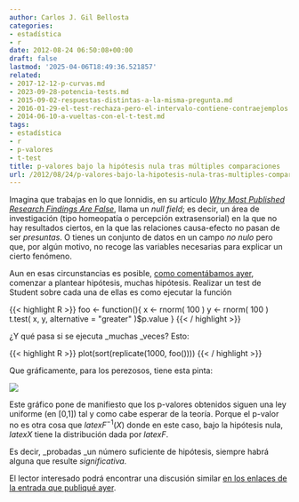 ```yaml
---
author: Carlos J. Gil Bellosta
categories:
- estadística
- r
date: 2012-08-24 06:50:08+00:00
draft: false
lastmod: '2025-04-06T18:49:36.521857'
related:
- 2017-12-12-p-curvas.md
- 2023-09-28-potencia-tests.md
- 2015-09-02-respuestas-distintas-a-la-misma-pregunta.md
- 2016-01-29-el-test-rechaza-pero-el-intervalo-contiene-contraejemplos.md
- 2014-06-10-a-vueltas-con-el-t-test.md
tags:
- estadística
- r
- p-valores
- t-test
title: p-valores bajo la hipótesis nula tras múltiples comparaciones
url: /2012/08/24/p-valores-bajo-la-hipotesis-nula-tras-multiples-comparaciones/
---
```


Imagina que trabajas en lo que Ionnidis, en su artículo [_Why Most Published Research Findings Are False_](https://datanalytics.com/2011/03/03/casi-todos-los-resultados-cientificos-que-se-publican-son-falsos/), llama un _null field_; es decir, un área de investigación (tipo homeopatía o percepción extrasensorial) en la que no hay resultados ciertos, en la que las relaciones causa-efecto no pasan de ser _presuntas_. O tienes un conjunto de datos en un campo _no nulo_ pero que, por algún motivo, no recoge las variables necesarias para explicar un cierto fenómeno.

Aun en esas circunstancias es posible, [como comentábamos ayer](https://datanalytics.com/2012/08/23/ajustar-o-no-ajustar-esta-es-la-cuestion/), comenzar a plantear hipótesis, muchas hipótesis. Realizar un test de Student sobre cada una de ellas es como ejecutar la función

{{< highlight R >}}
foo <- function(){
    x <- rnorm( 100 )
    y <- rnorm( 100 )
    t.test( x, y, alternative = "greater" )$p.value
}
{{< / highlight >}}

¿Y qué pasa si se ejecuta _muchas _veces? Esto:

{{< highlight R >}}
plot(sort(replicate(1000, foo())))
{{< / highlight >}}

Que gráficamente, para los perezosos, tiene esta pinta:

[![](/wp-uploads/2012/08/p_values.png#center)
](/wp-uploads/2012/08/p_values.png#center)

Este gráfico pone de manifiesto que los p-valores obtenidos siguen una ley uniforme (en [0,1]) tal y como cabe esperar de la teoría. Porque el p-valor no es otra cosa que $latex F^{-1}(X)$ donde en este caso, bajo la hipótesis nula, $latex X$ tiene la distribución dada por $latex F$.

Es decir, _probadas _un número suficiente de hipótesis, siempre habrá alguna que resulte _significativa_.

El lector interesado podrá encontrar una discusión similar [en los enlaces de la entrada que publiqué ayer](https://datanalytics.com/2012/08/23/ajustar-o-no-ajustar-esta-es-la-cuestion/).